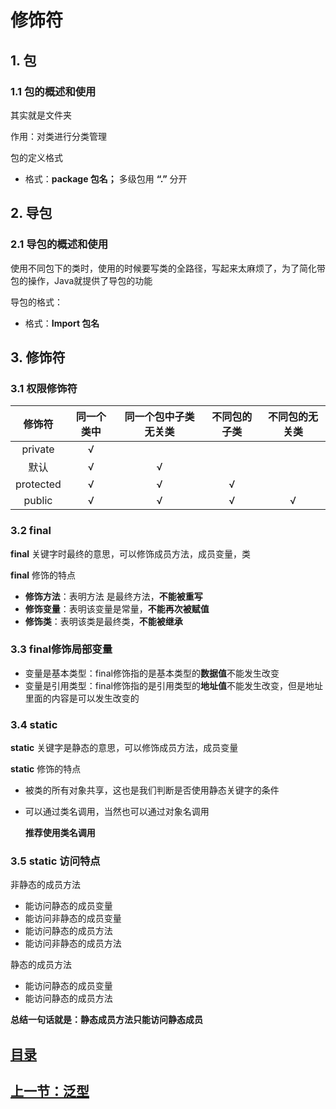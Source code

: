 # 修饰符

## 1. 包

### 1.1 包的概述和使用

其实就是文件夹

作用：对类进行分类管理

包的定义格式

- 格式：**package 包名；** 多级包用 **“.”** 分开

## 2. 导包

### 2.1 导包的概述和使用

使用不同包下的类时，使用的时候要写类的全路径，写起来太麻烦了，为了简化带包的操作，Java就提供了导包的功能

导包的格式：

- 格式：**Import 包名**

## 3. 修饰符

### 3.1 权限修饰符

|  修饰符   | 同一个类中 | 同一个包中子类无关类 | 不同包的子类 | 不同包的无关类 |
| :-------: | :--------: | :------------------: | :----------: | :------------: |
|  private  |     √      |                      |              |                |
|   默认    |     √      |          √           |              |                |
| protected |     √      |          √           |      √       |                |
|  public   |     √      |          √           |      √       |       √        |

### 3.2 final

**final** 关键字时最终的意思，可以修饰成员方法，成员变量，类

**final** 修饰的特点

- **修饰方法**：表明方法 是最终方法，**不能被重写**
- **修饰变量**：表明该变量是常量，**不能再次被赋值**
- **修饰类**：表明该类是最终类，**不能被继承**

### 3.3 final修饰局部变量

- 变量是基本类型：final修饰指的是基本类型的**数据值**不能发生改变
- 变量是引用类型：final修饰指的是引用类型的**地址值**不能发生改变，但是地址里面的内容是可以发生改变的

### 3.4 static

**static** 关键字是静态的意思，可以修饰成员方法，成员变量

**static** 修饰的特点

- 被类的所有对象共享，这也是我们判断是否使用静态关键字的条件

- 可以通过类名调用，当然也可以通过对象名调用

   **推荐使用类名调用**

### 3.5 static 访问特点

非静态的成员方法

- 能访问静态的成员变量
- 能访问非静态的成员变量
- 能访问静态的成员方法
- 能访问非静态的成员方法

静态的成员方法

- 能访问静态的成员变量
- 能访问静态的成员方法

**总结一句话就是：静态成员方法只能访问静态成员**

## [目录](https://github.com/xiaoertang/Java-notes/blob/master/%E7%9B%AE%E5%BD%95/%E7%9B%AE%E5%BD%95.md)

## [上一节：泛型](https://github.com/xiaoertang/Java-notes/blob/master/%E6%B3%9B%E5%9E%8B/%E6%B3%9B%E5%9E%8B.md)